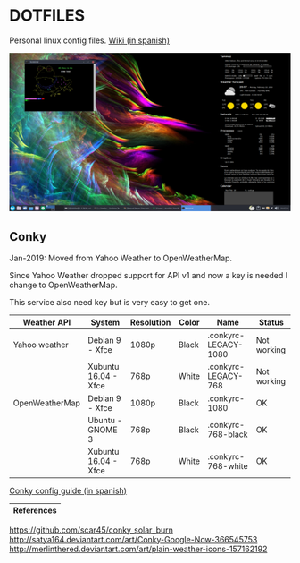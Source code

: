 # DOTFILES

Personal linux config files. [Wiki (in spanish)](https://github.com/manurs/dotfiles/wiki)

![alt tag](https://raw.githubusercontent.com/manurs/dotfiles/master/d3.png)

## Conky

Jan-2019: Moved from Yahoo Weather to OpenWeatherMap.

Since Yahoo Weather dropped support for API v1 and now a key is needed I change to OpenWeatherMap.

This service also need key but is very easy to get one.

| Weather API | System | Resolution | Color | Name | Status
|-|-|-|-|-|-|
| Yahoo weather  | Debian 9 - Xfce | 1080p | Black | .conkyrc-LEGACY-1080 | Not working |
|   | Xubuntu 16.04 - Xfce   | 768p  | White | .conkyrc-LEGACY-768  | Not working |
| OpenWeatherMap | Debian 9 - Xfce | 1080p | Black | .conkyrc-1080        | OK |
|  | Ubuntu - GNOME 3 | 768p  | Black | .conkyrc-768-black   | OK |
|  | Xubuntu 16.04 - Xfce   | 768p  | White | .conkyrc-768-white   | OK |

[Conky config guide (in spanish)](https://github.com/manurs/dotfiles/wiki/Configurar-conky-en-nuevo-equipo)

| References |
|:--- |
https://github.com/scar45/conky_solar_burn
http://satya164.deviantart.com/art/Conky-Google-Now-366545753
http://merlinthered.deviantart.com/art/plain-weather-icons-157162192


